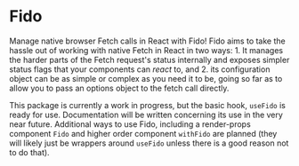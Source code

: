 # Fido

Manage native browser Fetch calls in React with Fido!  Fido aims to take the hassle out of working with native Fetch in React in two ways: 1. It manages the harder parts of the Fetch request's status internally and exposes simpler status flags that your components can *react* to, and 2. its configuration object can be as simple or complex as you need it to be, going so far as to allow you to pass an options object to the fetch call directly.

This package is currently a work in progress, but the basic hook, `useFido` is ready for use.  Documentation will be written concerning its use in the very near future.  Additional ways to use Fido, including a render-props component `Fido` and higher order component `withFido` are planned (they will likely just be wrappers around `useFido` unless there is a good reason not to do that).

